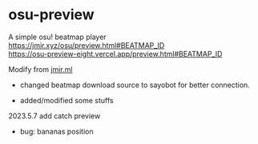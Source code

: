 # osu-preview
A simple osu! beatmap player  
https://jmir.xyz/osu/preview.html#BEATMAP_ID  
https://osu-preview-eight.vercel.app/preview.html#BEATMAP_ID

Modify from [jmir.ml](https://github.com/jmir1/osu-preview)

 - changed beatmap download source to sayobot for better connection.

 - added/modified some stuffs
 
2023.5.7 add catch preview
 
 - bug:  bananas position
 